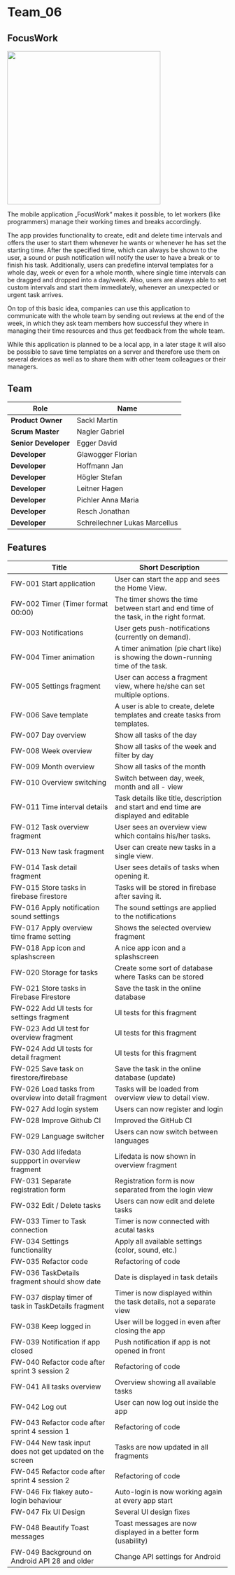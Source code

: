 # Team_06

## FocusWork

<img src="https://martinsackl.dev/wp-content/uploads/2021/03/mobile-phone-31.png" width="350">

The mobile application „FocusWork“ makes it possible, to let workers (like programmers) manage their working times and breaks accordingly. 

The app provides functionality to create, edit and delete time intervals and offers the user to start them whenever he wants or whenever he has set the starting time. After the specified time, which can always be shown to the user, a sound or push notification will notify the user to have a break or to finish his task. 
Additionally, users can predefine interval templates for a whole day, week or even for a whole month, where single time intervals can be dragged and dropped into a day/week. Also, users are always able to set custom intervals and start them immediately, whenever an unexpected or urgent task arrives. 

On top of this basic idea, companies can use this application to communicate with the whole team by sending out reviews at the end of the week, in which they ask team members how successful they where in managing their time resources and thus get feedback from the whole team. 

While this application is planned to be a local app, in a later stage it will also be possible to save time templates on a server and therefore use them on several devices as well as to share them with other team colleagues or their managers. 


## Team
| Role | Name |
| ---- | ---- |
| **Product Owner** | Sackl Martin |
| **Scrum Master** | Nagler Gabriel |
| **Senior Developer** | Egger David |
| **Developer** | Glawogger Florian |
| **Developer** | Hoffmann Jan |
| **Developer** | Högler Stefan |
| **Developer** | Leitner Hagen |
| **Developer** | Pichler Anna Maria |
| **Developer** | Resch Jonathan |
| **Developer** | Schreilechner Lukas Marcellus |




## Features
| Title | Short Description |
| ---- | ---- |
| FW-001 Start application | User can start the app and sees the Home View. |
| FW-002 Timer (Timer format 00:00) | The timer shows the time between start and end time of the task, in the right format. |
| FW-003 Notifications | User gets push-notifications (currently on demand). |
| FW-004 Timer animation | A timer animation (pie chart like) is showing the down-running time of the task. |
| FW-005 Settings fragment | User can access a fragment view, where he/she can set multiple options. |
| FW-006 Save template | A user is able to create, delete templates and create tasks from templates. |
| FW-007 Day overview | Show all tasks of the day |
| FW-008 Week overview  | Show all tasks of the week and filter by day |
| FW-009 Month overview | Show all tasks of the month |
| FW-010 Overview switching | Switch between day, week, month and all - view |
| FW-011 Time interval details | Task details like title, description and start and end time are displayed and editable |
| FW-012 Task overview fragment | User sees an overview view which contains his/her tasks. |
| FW-013 New task fragment | User can create new tasks in a single view. |
| FW-014 Task detail fragment | User sees details of tasks when opening it. |
| FW-015 Store tasks in firebase firestore | Tasks will be stored in firebase after saving it. |
| FW-016 Apply notification sound settings | The sound settings are applied to the notifications |
| FW-017 Apply overview time frame setting | Shows the selected overview fragment |
| FW-018 App icon and splashscreen | A nice app icon and a splashscreen |
| FW-020 Storage for tasks | Create some sort of database where Tasks can be stored |
| FW-021 Store tasks in Firebase Firestore | Save the task in the online database |
| FW-022 Add UI tests for settings fragment | UI tests for this fragment |
| FW-023 Add UI test for overview fragment | UI tests for this fragment |
| FW-024 Add UI tests for detail fragment | UI tests for this fragment |
| FW-025 Save task on firestore/firebase | Save the task in the online database (update) |
| FW-026 Load tasks from overview into detail fragment | Tasks will be loaded from overview view to detail view. |
| FW-027 Add login system | Users can now register and login |
| FW-028 Improve Github CI | Improved the GitHub CI |
| FW-029 Language switcher | Users can now switch between languages |
| FW-030 Add lifedata suppport in overview fragment | Lifedata is now shown in overview fragment |
| FW-031 Separate registration form | Registration form is now separated from the login view |
| FW-032 Edit / Delete tasks | Users can now edit and delete tasks |
| FW-033 Timer to Task connection | Timer is now connected with acutal tasks |
| FW-034 Settings functionality | Apply all available settings (color, sound, etc.) |
| FW-035 Refactor code | Refactoring of code |
| FW-036 TaskDetails fragment should show date | Date is displayed in task details |
| FW-037 display timer of task in TaskDetails fragment | Timer is now displayed within the task details, not a separate view |
| FW-038 Keep logged in | User will be logged in even after closing the app |
| FW-039 Notification if app closed | Push notification if app is not opened in front |
| FW-040 Refactor code after sprint 3 session 2 | Refactoring of code |
| FW-041 All tasks overview | Overview showing all available tasks |
| FW-042 Log out | User can now log out inside the app |
| FW-043 Refactor code after sprint 4 session 1 | Refactoring of code |
| FW-044 New task input does not get updated on the screen | Tasks are now updated in all fragments |
| FW-045 Refactor code after sprint 4 session 2 | Refactoring of code |
| FW-046 Fix flakey auto-login behaviour | Auto-login is now working again at every app start |
| FW-047 Fix UI Design | Several UI design fixes |
| FW-048 Beautify Toast messages | Toast messages are now displayed in a better form (usability) |
| FW-049 Background on Android API 28 and older | Change API settings for Android |





